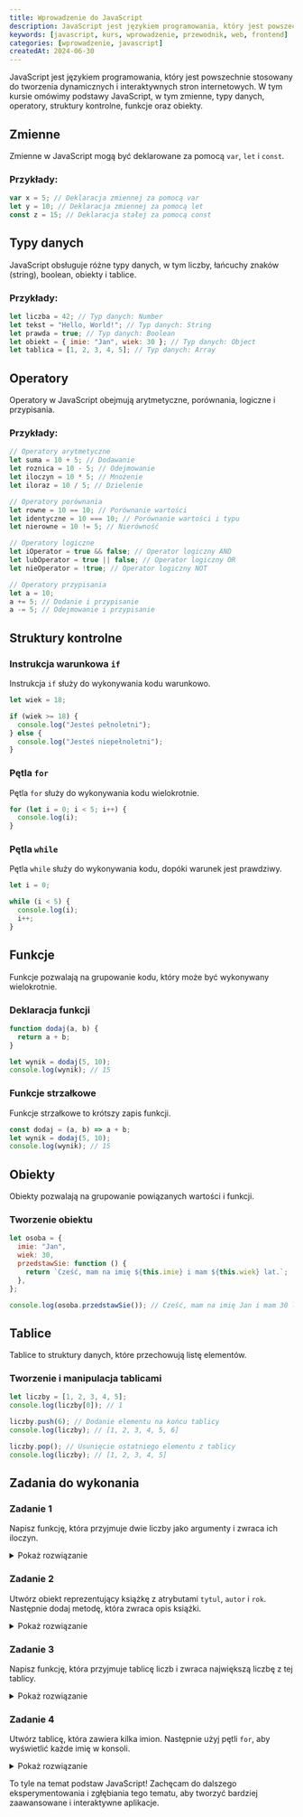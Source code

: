 ```yaml
---
title: Wprowadzenie do JavaScript
description: JavaScript jest językiem programowania, który jest powszechnie stosowany do tworzenia dynamicznych i interaktywnych stron internetowych. W tym kursie omówimy podstawy JavaScript, w tym zmienne, typy danych, operatory, struktury kontrolne, funkcje oraz obiekty.
keywords: [javascript, kurs, wprowadzenie, przewodnik, web, frontend]
categories: [wprowadzenie, javascript]
createdAt: 2024-06-30
---
```


JavaScript jest językiem programowania, który jest powszechnie stosowany do tworzenia dynamicznych i interaktywnych stron internetowych. W tym kursie omówimy podstawy JavaScript, w tym zmienne, typy danych, operatory, struktury kontrolne, funkcje oraz obiekty.

## Zmienne

Zmienne w JavaScript mogą być deklarowane za pomocą `var`, `let` i `const`.

### Przykłady:

```javascript
var x = 5; // Deklaracja zmiennej za pomocą var
let y = 10; // Deklaracja zmiennej za pomocą let
const z = 15; // Deklaracja stałej za pomocą const
```

## Typy danych

JavaScript obsługuje różne typy danych, w tym liczby, łańcuchy znaków (string), boolean, obiekty i tablice.

### Przykłady:

```javascript
let liczba = 42; // Typ danych: Number
let tekst = "Hello, World!"; // Typ danych: String
let prawda = true; // Typ danych: Boolean
let obiekt = { imie: "Jan", wiek: 30 }; // Typ danych: Object
let tablica = [1, 2, 3, 4, 5]; // Typ danych: Array
```

## Operatory

Operatory w JavaScript obejmują arytmetyczne, porównania, logiczne i przypisania.

### Przykłady:

```javascript
// Operatory arytmetyczne
let suma = 10 + 5; // Dodawanie
let roznica = 10 - 5; // Odejmowanie
let iloczyn = 10 * 5; // Mnożenie
let iloraz = 10 / 5; // Dzielenie

// Operatory porównania
let rowne = 10 == 10; // Porównanie wartości
let identyczne = 10 === 10; // Porównanie wartości i typu
let nierowne = 10 != 5; // Nierówność

// Operatory logiczne
let iOperator = true && false; // Operator logiczny AND
let lubOperator = true || false; // Operator logiczny OR
let nieOperator = !true; // Operator logiczny NOT

// Operatory przypisania
let a = 10;
a += 5; // Dodanie i przypisanie
a -= 5; // Odejmowanie i przypisanie
```

## Struktury kontrolne

### Instrukcja warunkowa `if`

Instrukcja `if` służy do wykonywania kodu warunkowo.

```javascript
let wiek = 18;

if (wiek >= 18) {
  console.log("Jesteś pełnoletni");
} else {
  console.log("Jesteś niepełnoletni");
}
```

### Pętla `for`

Pętla `for` służy do wykonywania kodu wielokrotnie.

```javascript
for (let i = 0; i < 5; i++) {
  console.log(i);
}
```

### Pętla `while`

Pętla `while` służy do wykonywania kodu, dopóki warunek jest prawdziwy.

```javascript
let i = 0;

while (i < 5) {
  console.log(i);
  i++;
}
```

## Funkcje

Funkcje pozwalają na grupowanie kodu, który może być wykonywany wielokrotnie.

### Deklaracja funkcji

```javascript
function dodaj(a, b) {
  return a + b;
}

let wynik = dodaj(5, 10);
console.log(wynik); // 15
```

### Funkcje strzałkowe

Funkcje strzałkowe to krótszy zapis funkcji.

```javascript
const dodaj = (a, b) => a + b;
let wynik = dodaj(5, 10);
console.log(wynik); // 15
```

## Obiekty

Obiekty pozwalają na grupowanie powiązanych wartości i funkcji.

### Tworzenie obiektu

```javascript
let osoba = {
  imie: "Jan",
  wiek: 30,
  przedstawSie: function () {
    return `Cześć, mam na imię ${this.imie} i mam ${this.wiek} lat.`;
  },
};

console.log(osoba.przedstawSie()); // Cześć, mam na imię Jan i mam 30 lat.
```

## Tablice

Tablice to struktury danych, które przechowują listę elementów.

### Tworzenie i manipulacja tablicami

```javascript
let liczby = [1, 2, 3, 4, 5];
console.log(liczby[0]); // 1

liczby.push(6); // Dodanie elementu na końcu tablicy
console.log(liczby); // [1, 2, 3, 4, 5, 6]

liczby.pop(); // Usunięcie ostatniego elementu z tablicy
console.log(liczby); // [1, 2, 3, 4, 5]
```

## Zadania do wykonania

### Zadanie 1

Napisz funkcję, która przyjmuje dwie liczby jako argumenty i zwraca ich iloczyn.

<details>
  <summary>
    <span>Pokaż rozwiązanie</span>
  </summary>

```javascript
function iloczyn(a, b) {
  return a * b;
}

let wynik = iloczyn(5, 10);
console.log(wynik); // 50
```

</details>

### Zadanie 2

Utwórz obiekt reprezentujący książkę z atrybutami `tytul`, `autor` i `rok`. Następnie dodaj metodę, która zwraca opis książki.

<details>
  <summary>
    <span>Pokaż rozwiązanie</span>
  </summary>

```javascript
let ksiazka = {
  tytul: "W pustyni i w puszczy",
  autor: "Henryk Sienkiewicz",
  rok: 1911,
  opis: function () {
    return `${this.tytul} to książka napisana przez ${this.autor} w roku ${this.rok}.`;
  },
};

console.log(ksiazka.opis()); // W pustyni i w puszczy to książka napisana przez Henryk Sienkiewicz w roku 1911.
```

</details>

### Zadanie 3

Napisz funkcję, która przyjmuje tablicę liczb i zwraca największą liczbę z tej tablicy.

<details>
  <summary>
    <span>Pokaż rozwiązanie</span>
  </summary>

```javascript
function znajdzNajwieksza(tablica) {
  let najwieksza = tablica[0];
  for (let i = 1; i < tablica.length; i++) {
    if (tablica[i] > najwieksza) {
      najwieksza = tablica[i];
    }
  }
  return najwieksza;
}

let liczby = [1, 2, 3, 4, 5];
console.log(znajdzNajwieksza(liczby)); // 5
```

</details>

### Zadanie 4

Utwórz tablicę, która zawiera kilka imion. Następnie użyj pętli `for`, aby wyświetlić każde imię w konsoli.

<details>
  <summary>
    <span>Pokaż rozwiązanie</span>
  </summary>

```javascript
let imiona = ["Jan", "Anna", "Krzysztof", "Maria"];

for (let i = 0; i < imiona.length; i++) {
  console.log(imiona[i]);
}
// Jan
// Anna
// Krzysztof
// Maria
```

</details>

To tyle na temat podstaw JavaScript! Zachęcam do dalszego eksperymentowania i zgłębiania tego tematu, aby tworzyć bardziej zaawansowane i interaktywne aplikacje.
